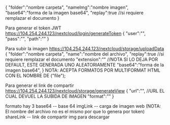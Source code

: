 {
    "folder":"nombre carpeta",
    "nameImg":"nombre imagen",
    "base64":"forma de la imagen base64", 
    "replay":true //si requiere remplazar el documento
}



Para generar el token JWT
https://104.254.244.123/nextcloud/login/generateToken
{
    "user":"",
    "pass":"",
    "path":""
}

Para subir la imagen
https://104.254.244.123/nextcloud/storage/uploadData
{
    "folder":"nombre carpeta",
    "name":"nombre del archivo", 
    "replay":true //si requiere remplazar el documento
    "extension":"" //NOTA SI LO DEJA POR DEFAULT, ESTE GENERADA UNO ALEATORIAMENTE
    "base64":"forma de la imagen base64",
}
NOTA: ACEPTA FORMATOS POR MULTIFORMAT HTML CON EL NOMBRE DE ("file");



Para generar el link de compartir
https://104.254.244.123/nextcloud/storage/generateView
{
    "url":"", //URL EL CUAL DEVUEL LA SUBIDA DE IMAGEN
    "format":""
}

formato hay 3
base64 -- base 64 
imgLink -- carga de imagen web (NOTA: El nombre del archivo no es el mismo por que lo genera por  token)
shareLink -- link de compartir img para descargar